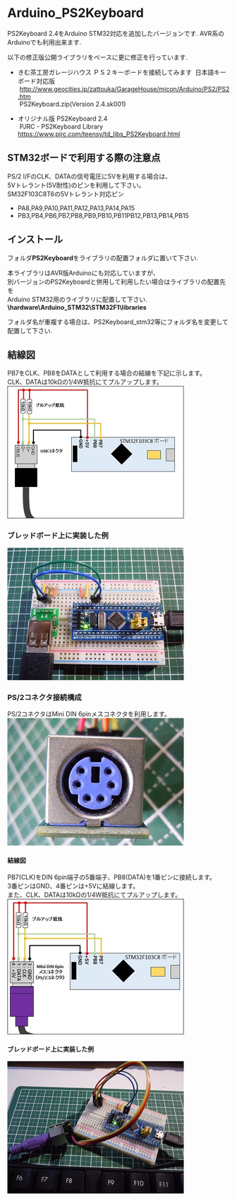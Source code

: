 # Arduino_PS2Keyboard
PS2Keyboard 2.4をArduino STM32対応を追加したバージョンです. 
AVR系のArduinoでも利用出来ます.   

以下の修正版公開ライブラリをベースに更に修正を行っています.  

- きむ茶工房ガレージハウス ＰＳ２キーボードを接続してみます 
  日本語キーボード対応版
  http://www.geocities.jp/zattouka/GarageHouse/micon/Arduino/PS2/PS2.htm  
  PS2Keyboard.zip(Version 2.4.sk001) 

- オリジナル版 PS2Keyboard 2.4  
  PJRC - PS2Keyboard Library  
  https://www.pjrc.com/teensy/td_libs_PS2Keyboard.html  

## STM32ボードで利用する際の注意点  
PS/2 I/FのCLK、DATAの信号電圧に5Vを利用する場合は、  
5Vトレラント(5V耐性)のピンを利用して下さい。  
SM32F103C8T6の5Vトレラント対応ピン  
- PA8,PA9,PA10,PA11,PA12,PA13,PA14,PA15
- PB3,PB4,PB6,PB7,PB8,PB9,PB10,PB11PB12,PB13,PB14,PB15

## インストール
フォルダ**PS2Keyboard**をライブラリの配置フォルダに置いて下さい.  

本ライブラリはAVR版Arduinoにも対応していますが、  
別バージョンのPS2Keyboardと併用して利用したい場合はライブラリの配置先を  
Arduino STM32用のライブラリに配置して下さい.  
**\hardware\Arduino_STM32\STM32F1\libraries**  

フォルダ名が重複する場合は、PS2Keyboard_stm32等にフォルダ名を変更して配置して下さい.  

## 結線図
PB7をCLK、PB8をDATAとして利用する場合の結線を下記に示します。  
CLK、DATAは10kΩの1/4W抵抗にてプルアップします。  
![USBコネクタ結線図](https://github.com/Tamakichi/ArduinoSTM32_PS2Keyboard/blob/master/img/03.jpg)

### ブレッドボード上に実装した例
![USBコネクタ接続例](https://github.com/Tamakichi/ArduinoSTM32_PS2Keyboard/blob/master/img/02.jpg)

### PS/2コネクタ接続構成
PS/2コネクタはMini DIN 6pinメスコネクタを利用します。  
![PS/2コネクタ結線図](https://github.com/Tamakichi/ArduinoSTM32_PS2Keyboard/blob/master/img/07.jpg)

#### 結線図
PB7(CLK)をDIN 6pin端子の5番端子、PB8(DATA)を1番ピンに接続します。  
3番ピンはGND、4番ピンは+5Vに結線します。  
また、CLK、DATAは10kΩの1/4W抵抗にてプルアップします。  
![PS/2コネクタ結線図](https://github.com/Tamakichi/ArduinoSTM32_PS2Keyboard/blob/master/img/04.jpg)

#### ブレッドボード上に実装した例
![PS/2コネクタ接続例](https://github.com/Tamakichi/ArduinoSTM32_PS2Keyboard/blob/master//img/06.jpg)
